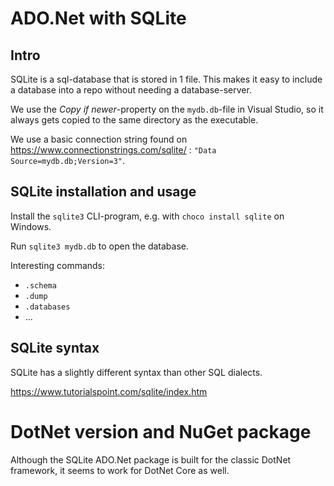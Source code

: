 # ADO.Net with SQLite

## Intro

SQLite is a sql-database that is stored in 1 file.
This makes it easy to include a database into a repo without needing a database-server.

We use the *Copy if newer*-property on the `mydb.db`-file in Visual Studio,
so it always gets copied to the same directory as the executable.

We use a basic connection string found on https://www.connectionstrings.com/sqlite/ :
`"Data Source=mydb.db;Version=3"`.

## SQLite installation and usage

Install the `sqlite3` CLI-program, e.g. with `choco install sqlite` on Windows.

Run `sqlite3 mydb.db` to open the database.

Interesting commands:

- `.schema`
- `.dump`
- `.databases`
- ...

## SQLite syntax

SQLite has a slightly different syntax than other SQL dialects.

https://www.tutorialspoint.com/sqlite/index.htm

# DotNet version and NuGet package

Although the SQLite ADO.Net package is built for the classic DotNet framework,
it seems to work for DotNet Core as well.
